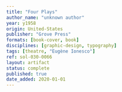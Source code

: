 ```yaml
---
title: "Four Plays"
author_name: "unknown author"
year: y1958
origin: United-States
publisher: "Grove Press"
formats: [book-cover, book]
disciplines: [graphic-design, typography]
tags: [theatre, "Eugène Ionesco"]
ref: sol-030-0066
layout: artifact
status: complete
published: true
date_added: 2020-01-01
---
```

